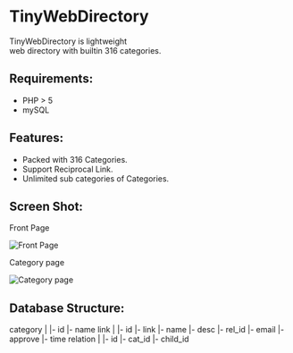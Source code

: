TinyWebDirectory
==============

TinyWebDirectory is lightweight  
web directory with builtin 316 
categories.

Requirements:
------------
* PHP > 5
* mySQL

Features:
------------
* Packed with 316 Categories.
* Support Reciprocal Link.
* Unlimited sub categories of Categories.

Screen Shot:
------------
Front Page

![Front Page](http://i.imgur.com/KRFQJjt.jpg)

Category page

![Category page](http://i.imgur.com/weqkIkH.jpg)

Database Structure:
------------

category
	|
	|-	id
	|-	name
link
	|
	|-	id
	|-	link
	|-	name
	|-	desc
	|-	rel_id
	|-	email
	|-	approve
	|-	time
relation
	|
	|-	id
	|-	cat_id
	|-	child_id